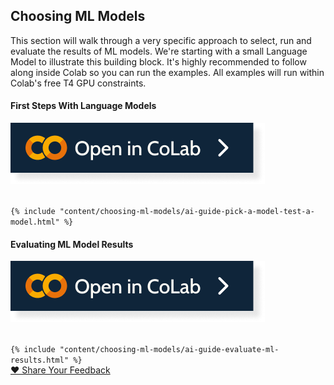 ## Choosing ML Models

<p>This section will walk through a very specific approach to select, run and evaluate the results of ML models. We're starting with a small Language Model to illustrate this building block. It's highly recommended to follow along inside Colab so you can run the examples. All examples will run within Colab's free T4 GPU constraints.</p>

#### First Steps With Language Models 
<p><a href="https://colab.research.google.com/github/mozilla/ai-guide/blob/b2aeb2603be086a21d000f0db5934acdb23c5161/templates/content/choosing-ml-models/ai-guide-pick-a-model-test-a-model.ipynb" target="_blank"><img alt="Open this Notebook in Colab" class="btn-colab hover:[filter:saturate(1.5)]" id='colab-model-selection' src="/img/ai/ui/colab.png" target='_blank' rel='noopener noreferrer' /></a></p>

<code>
{% include "content/choosing-ml-models/ai-guide-pick-a-model-test-a-model.html" %}
</code>


#### Evaluating ML Model Results
<p><a target="_blank" href="https://colab.research.google.com/github/mozilla/ai-guide/blob/b2aeb2603be086a21d000f0db5934acdb23c5161/templates/content/choosing-ml-models/ai-guide-evaluate-ml-results.ipynb"><img alt="Open this Notebook in Colab" class="btn-colab hover:[filter:saturate(1.5)]" id='colab-model-selection' src="/img/ai/ui/colab.png" target='_blank' rel='noopener noreferrer' /></a></p>
<code>
{% include "content/choosing-ml-models/ai-guide-evaluate-ml-results.html" %}
</code>

<div class="mt-10">
    <a class="button-next-page" href="https://forms.gle/eYJ2s6avtCBXMUQH9" target="_blank" rel="noopener noreferrer">❤️ Share Your Feedback</a>
</div>
